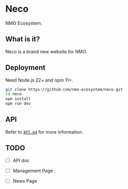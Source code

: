 # Neco

NMO Ecosystem.

## What is it?

Neco is a brand new website for NMO.

## Deployment

Need Node.js 22+ and npm 11+.

```bash
git clone https://github.com/nmo-ecosystem/neco.git
cd neco
npm install
npm run dev
```

## API

Refer to [`API.md`](./API.md) for more information.

## TODO

- [ ] API doc

- [ ] Management Page

- [ ] News Page
